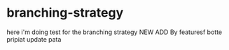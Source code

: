 # branching-strategy
here i'm doing test for the branching strategy
NEW ADD By featuresf
botte
pripiat
update pata
